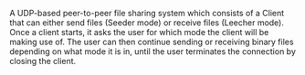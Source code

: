  A UDP-based peer-to-peer file sharing system which
 consists of a Client that can either send files (Seeder mode) or receive files (Leecher mode).
 Once a client starts, it asks the user for which mode the client will be making use of. The
 user can then continue sending or receiving binary files depending on what mode it is in, until
 the user terminates the connection by closing the client.
